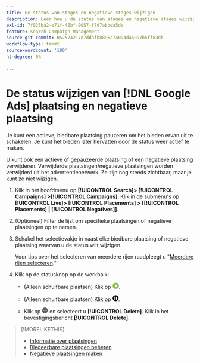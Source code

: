 ```yaml
---
title: De status van stages en negatieve stages wijzigen
description: Leer hoe u de status van stages en negatieve stages wijzigt voor [!DNL Google Ads].
exl-id: 7f025ba2-e71f-40bf-9057-f7d7abbea5da
feature: Search Campaign Management
source-git-commit: 052574217d7ddafb8895c74094da5997b5ff83db
workflow-type: tm+mt
source-wordcount: '180'
ht-degree: 0%

---
```


# De status wijzigen van [!DNL Google Ads] plaatsing en negatieve plaatsing

Je kunt een actieve, biedbare plaatsing pauzeren om het bieden ervan uit te schakelen. Je kunt het bieden later hervatten door de status weer actief te maken.

U kunt ook een actieve of gepauzeerde plaatsing of een negatieve plaatsing verwijderen. Verwijderde plaatsingen/negatieve plaatsingen worden verwijderd uit het advertentienetwerk. Ze zijn nog steeds zichtbaar, maar je kunt ze niet wijzigen.

1. Klik in het hoofdmenu op **[!UICONTROL Search]> [!UICONTROL Campaigns] >[!UICONTROL Campaigns]**. Klik in de submenu&#39;s op **[!UICONTROL Live]> [!UICONTROL Placements] > \[[!UICONTROL Placements] \| [!UICONTROL Negatives]\]**.

1. (Optioneel) Filter de lijst om specifieke plaatsingen of negatieve plaatsingen op te nemen.

1. Schakel het selectievakje in naast elke biedbare plaatsing of negatieve plaatsing waarvan u de status wilt wijzigen.

   Voor tips over het selecteren van meerdere rijen raadpleegt u &quot;[Meerdere rijen selecteren](/help/search-social-commerce/common-tasks/navigation-editing-selection/multiple-rows-select.md).&quot;

1. Klik op de statusknop op de werkbalk:

   * (Alleen schuifbare plaatsen) Klik op ![Activeren](/help/search-social-commerce/assets/activate.png "Activeren").

   * (Alleen schuifbare plaatsen) Klik op ![Pauzeren](/help/search-social-commerce/assets/pause.png "Pauzeren").

   * Klik op ![Meer](/help/search-social-commerce/assets/more.png "Meer") en selecteert u **[!UICONTROL Delete]**. Klik in het bevestigingsbericht **[!UICONTROL Delete]**.

>[!MORELIKETHIS]
>
>* [Informatie over plaatsingen](placement-about.md)
>* [Biedeerbare plaatsingen beheren](placement-manage.md)
>* [Negatieve plaatsingen maken](placement-negative-create.md)
